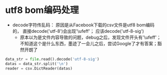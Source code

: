 # utf8 bom编码处理

- decode字符传乱码： 原因是从Facebook下载的csv文件是utf8 bom编码的， 直接decode('utf-8')会出现'\ufeff'； 应该decode('utf-8-sig')
  - 原本以为是文件内容导致的问题，debug之后，发现文件开头有'\ufeff'； 不知道这个是什么东西，墨迹了一会儿之后，尝试Google了才有答案；豁然开朗了

```python
data_str = file.read().decode('utf-8-sig')
datas = data_str.split('\n')
reader = csv.DictReader(datas)
```

